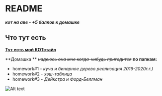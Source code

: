 # README #
__*кот на аве - +5 баллов к домашке*__

## Что тут есть ##
**[Тут есть мой КОТстайл](https://bitbucket.org/blvckwizrd/vftsh.algo.stavrogina.2020/src/master/code-style.md)**

**Домашка ** ~~*надеюсь она мне когда-нибудь пригодится*~~ **по папкам:**

+ homework#1 - *куча и бинарное дерево реализация 2019-2020г.г.)*
+ homework#2 - *хэш-таблица*
+ homework#3 - *Дейкстра и Форд-Беллман*
 
 
 ![Alt text](https://sun9-58.userapi.com/impg/iSQZ1_tpLSr-yoSpaMkOMlCdt8gArq55c_UmPA/hF2Lv4lRGBo.jpg?size=594x446&quality=96&proxy=1&sign=d988d2d9c86258ff4c7038b0656aee9b "работать быстро")
